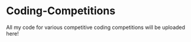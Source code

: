 # Coding-Competitions
All my code for various competitive coding competitions will be uploaded here!
